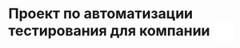 ﻿
# Проект по автоматизации тестирования для компании [<img align="center" src="readMe/cropped-Group-5-1.svg" height="40" width="40">](https://www.intexsoft.by/)    
